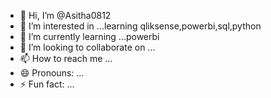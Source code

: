 - 👋 Hi, I’m @Asitha0812
- 👀 I’m interested in ...learning qliksense,powerbi,sql,python
- 🌱 I’m currently learning ...powerbi
- 💞️ I’m looking to collaborate on ...
- 📫 How to reach me ...
- 😄 Pronouns: ...
- ⚡ Fun fact: ...

<!---
Asitha0812/Asitha0812 is a ✨ special ✨ repository because its `README.md` (this file) appears on your GitHub profile.
You can click the Preview link to take a look at your changes.
--->
